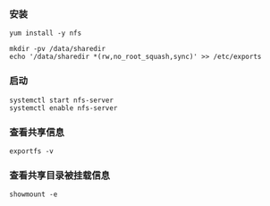 ### 安装

```shell
yum install -y nfs

mkdir -pv /data/sharedir
echo '/data/sharedir *(rw,no_root_squash,sync)' >> /etc/exports
```

### 启动

```shell
systemctl start nfs-server
systemctl enable nfs-server
```

### 查看共享信息

```shell
exportfs -v
```

### 查看共享目录被挂载信息

```shell
showmount -e
```

